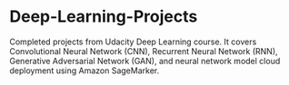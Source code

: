 # Deep-Learning-Projects
Completed projects from Udacity Deep Learning course. It covers Convolutional Neural Network (CNN), Recurrent Neural Network (RNN), Generative Adversarial Network (GAN), and neural network model cloud deployment using Amazon SageMarker.
